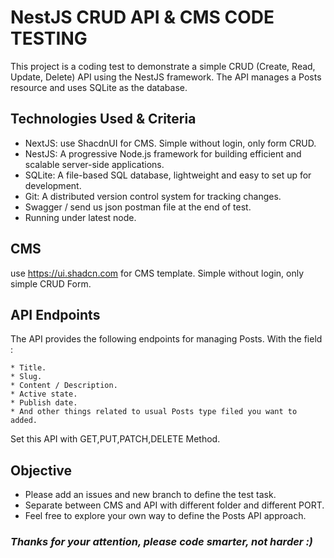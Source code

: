 # NestJS CRUD API & CMS CODE TESTING

This project is a coding test to demonstrate a simple CRUD (Create, Read, Update, Delete) API using the NestJS framework. The API manages a Posts resource and uses SQLite as the database.

## Technologies Used & Criteria
* NextJS: use ShacdnUI for CMS. Simple without login, only form CRUD.
* NestJS: A progressive Node.js framework for building efficient and scalable server-side applications.
* SQLite: A file-based SQL database, lightweight and easy to set up for development.
* Git: A distributed version control system for tracking changes.
* Swagger / send us json postman file at the end of test.
* Running under latest node.

## CMS
use https://ui.shadcn.com for CMS template. Simple without login, only simple CRUD Form.

## API Endpoints
The API provides the following endpoints for managing Posts. With the field :
```
* Title.
* Slug.
* Content / Description.
* Active state.
* Publish date.
* And other things related to usual Posts type filed you want to added.
```
Set this API with GET,PUT,PATCH,DELETE Method.

## Objective
* Please add an issues and new branch to define the test task.
* Separate between CMS and API with different folder and different PORT.
* Feel free to explore your own way to define the Posts API approach.

### <em>Thanks for your attention, please code smarter, not harder :)</em>
